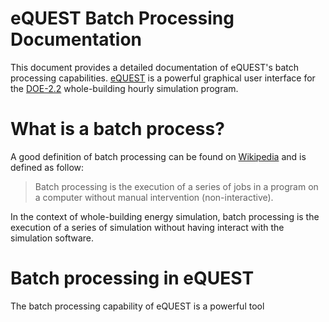 # eQUEST Batch Processing Documentation

This document provides a detailed documentation of eQUEST's batch processing capabilities. [eQUEST](http://www.doe2.com/equest/) is a powerful graphical user interface for the [DOE-2.2](http://doe2.com/DOE2/index.html) whole-building hourly simulation program.


# What is a batch process?
A good definition of batch processing can be found on [Wikipedia](https://en.wikipedia.org/wiki/Batch_processing) and is defined as follow:
> Batch processing is the execution of a series of jobs in a program on a computer without manual intervention (non-interactive).

In the context of whole-building energy simulation, batch processing is the execution of a series of simulation without having interact with the simulation software.

# Batch processing in eQUEST
The batch processing capability of eQUEST is a powerful tool


